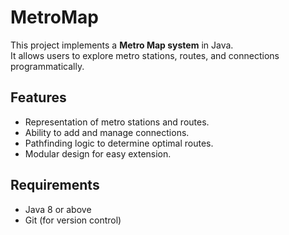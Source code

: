 # MetroMap

This project implements a **Metro Map system** in Java.  
It allows users to explore metro stations, routes, and connections programmatically.

## Features
- Representation of metro stations and routes.
- Ability to add and manage connections.
- Pathfinding logic to determine optimal routes.
- Modular design for easy extension.

## Requirements
- Java 8 or above
- Git (for version control)
